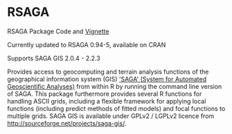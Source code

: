 RSAGA
=====

RSAGA Package Code and [Vignette](https://cran.r-project.org/web/packages/RSAGA/vignettes/RSAGA-landslides.pdf)

Currently updated to RSAGA 0.94-5, available on CRAN

Supports SAGA GIS 2.0.4 - 2.2.3

Provides access to geocomputing and terrain analysis
functions of the geographical information system (GIS) ['SAGA' (System for
Automated Geoscientific Analyses)](http://saga-gis.org/en/index.html) from within R by running the command 
line version of SAGA. This package furthermore provides several R functions
for handling ASCII grids, including a flexible framework for applying local
functions (including predict methods of fitted models) and focal functions to
multiple grids. SAGA GIS is available under GPLv2 / LGPLv2 licence from
http://sourceforge.net/projects/saga-gis/.
